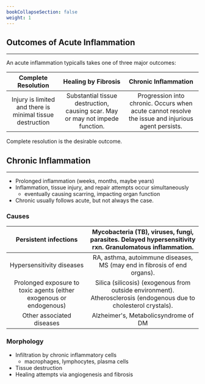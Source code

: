 ```yaml
---
bookCollapseSection: false
weight: 1
---
```


## **Outcomes of Acute Inflammation**
---

An acute inflammation typicalls takes one of three major outcomes:


| Complete Resolution | Healing by Fibrosis | Chronic Inflammation |
|:--:|:--:|:--:|
| Injury is limited and there is minimal tissue destruction | Substantial tissue destruction, causing scar. May or may not impede function. | Progression into chronic. Occurs when acute cannot resolve the issue and injurious agent persists.|

Complete resolution is the desirable outcome.

## **Chronic Inflammation**
---

* Prolonged inflammation (weeks, months, maybe years)
* Inflammation, tissue injury, and repair attempts occur simultaneously
    * eventually causing scarring, impacting organ function
* Chronic usually follows acute, but not always the case.

### **Causes**

|Persistent infections| Mycobacteria (TB), viruses, fungi, parasites. Delayed hypersensitivity rxn. Granulomatous inflammation.|
|:--:|:--:|
|Hypersensitivity diseases|RA, asthma, autoimmune diseases, MS (may end in fibrosis of end organs).|
|Prolonged exposure to toxic agents (either exogenous or endogenous)| Silica (silicosis) (exogenous from outside environment). Atherosclerosis (endogenous due to cholesterol crystals).|
|Other associated diseases| Alzheimer's, Metabolicsyndrome of DM|

### **Morphology**

* Infiltration by chronic inflammatory cells
    * macrophages, lymphocytes, plasma cells
* Tissue destruction
* Healing attempts via angiogenesis and fibrosis
